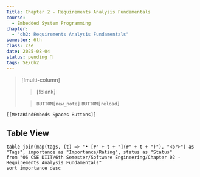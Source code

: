 ```yaml
---
Title: Chapter 2 - Requirements Analysis Fundamentals
course:
  - Embedded System Programming
chapter:
  - "ch2: Requirements Analysis Fundamentals"
semester: 6th
class: cse
date: 2025-08-04
status: pending 🛑
tags: SE/Ch2
---
```


>[!multi-column]
>
>>[!blank]
>
>>`BUTTON[new_note]` `BUTTON[reload]`

 ```meta-bind-embed
 [[MetaBindEmbeds Spaces Buttons]]
 ```

## Table View 

```dataview
table join(map(tags, (t) => "• [#" + t + "](#" + t + ")"), "<br>") as "Tags", importance as "Importance/Rating", status as "Status" 
from "06 CSE DIIT/6th Semester/Software Engineering/Chapter 02 - Requirements Analysis Fundamentals"
sort importance desc
```
